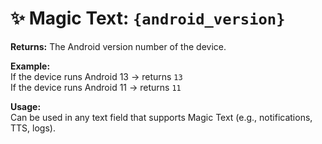# ✨ Magic Text: `{android_version}`

**Returns:** The Android version number of the device.

**Example:**  
If the device runs Android 13 → returns `13`  
If the device runs Android 11 → returns `11`

**Usage:**  
Can be used in any text field that supports Magic Text (e.g., notifications, TTS, logs).
